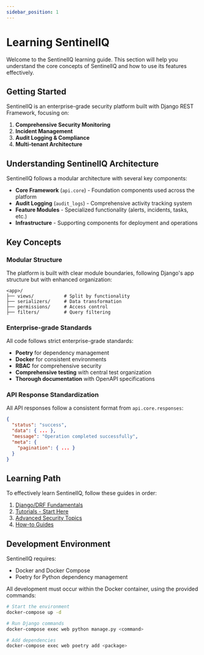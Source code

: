 ```yaml
---
sidebar_position: 1
---
```


# Learning SentinelIQ

Welcome to the SentinelIQ learning guide. This section will help you understand the core concepts of SentinelIQ and how to use its features effectively.

## Getting Started

SentinelIQ is an enterprise-grade security platform built with Django REST Framework, focusing on:

1. **Comprehensive Security Monitoring**
2. **Incident Management**
3. **Audit Logging & Compliance**
4. **Multi-tenant Architecture**

## Understanding SentinelIQ Architecture

SentinelIQ follows a modular architecture with several key components:

- **Core Framework** (`api.core`) - Foundation components used across the platform
- **Audit Logging** (`audit_logs`) - Comprehensive activity tracking system
- **Feature Modules** - Specialized functionality (alerts, incidents, tasks, etc.)
- **Infrastructure** - Supporting components for deployment and operations

## Key Concepts

### Modular Structure

The platform is built with clear module boundaries, following Django's app structure but with enhanced organization:

```
<app>/
├── views/           # Split by functionality
├── serializers/     # Data transformation
├── permissions/     # Access control
├── filters/         # Query filtering
```

### Enterprise-grade Standards

All code follows strict enterprise-grade standards:

- **Poetry** for dependency management
- **Docker** for consistent environments
- **RBAC** for comprehensive security
- **Comprehensive testing** with central test organization
- **Thorough documentation** with OpenAPI specifications

### API Response Standardization

All API responses follow a consistent format from `api.core.responses`:

```json
{
  "status": "success",
  "data": { ... },
  "message": "Operation completed successfully",
  "meta": { 
    "pagination": { ... }
  }
}
```

## Learning Path

To effectively learn SentinelIQ, follow these guides in order:

1. [Django/DRF Fundamentals](django-drf-fundamentals)
2. [Tutorials - Start Here](../tutorial/intro)
3. [Advanced Security Topics](../advanced/rbac-advanced)
4. [How-to Guides](../how-to/creating-apps)

## Development Environment

SentinelIQ requires:

- Docker and Docker Compose
- Poetry for Python dependency management

All development must occur within the Docker container, using the provided commands:

```bash
# Start the environment
docker-compose up -d

# Run Django commands
docker-compose exec web python manage.py <command>

# Add dependencies
docker-compose exec web poetry add <package>
``` 